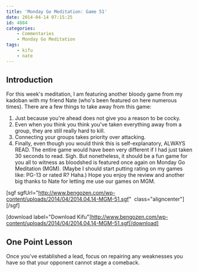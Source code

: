 ```yaml
---
title: 'Monday Go Meditation: Game 51'
date: 2014-04-14 07:15:25
id: 4884
categories:
	- Commentaries
	- Monday Go Meditation
tags:
	- kifu
	- nate
---
```


## Introduction

For this week's meditation, I am featuring another bloody game from my kadoban with my friend Nate (who's been featured on here numerous times). There are a few things to take away from this game:

1.  Just because you're ahead does not give you a reason to be cocky.
2.  Even when you think you think you've taken everything away from a group, they are still really hard to kill.
3.  Connecting your groups takes priority over attacking.
4.  Finally, even though you would think this is self-explanatory, ALWAYS READ.
The entire game would have been very different if I had just taken 30 seconds to read. Sigh. But nonetheless, it should be a fun game for you all to witness as bloodshed is featured once again on Monday Go Meditation (MGM). (Maybe I should start putting rating on my games like: PG-13 or rated R? Haha.) Hope you enjoy the review and another big thanks to Nate for letting me use our games on MGM.

[sgf sgfUrl="http://www.bengozen.com/wp-content/uploads/2014/04/2014.04.14-MGM-51.sgf"  class="aligncenter"][/sgf]

[download label="Download Kifu"]http://www.bengozen.com/wp-content/uploads/2014/04/2014.04.14-MGM-51.sgf[/download]

## **One Point Lesson**

Once you've established a lead, focus on repairing any weaknesses you have so that your opponent cannot stage a comeback.